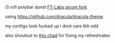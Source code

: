 i3
rofi
polybar
dunst
[FT-Labs picom fork](https://github.com/FT-Labs/picom)

using https://github.com/dracula/dracula-theme

my configs look fucked up i dont care tbh xdd

also shoutout to [this chad](https://github.com/vars1ty/NVIDIA-X11) for fixing my refreshrates
